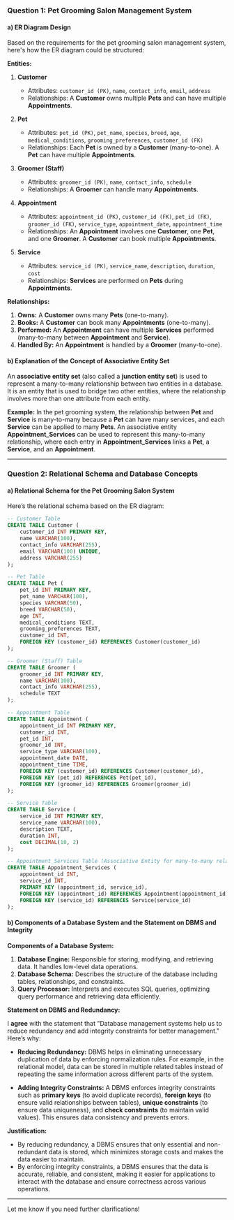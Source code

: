 ### Question 1: Pet Grooming Salon Management System

#### a) ER Diagram Design

Based on the requirements for the pet grooming salon management system, here's how the ER diagram could be structured:

**Entities:**

1. **Customer**
    
    - Attributes: `customer_id (PK)`, `name`, `contact_info`, `email`, `address`
    - Relationships: A **Customer** owns multiple **Pets** and can have multiple **Appointments**.
2. **Pet**
    
    - Attributes: `pet_id (PK)`, `pet_name`, `species`, `breed`, `age`, `medical_conditions`, `grooming_preferences`, `customer_id (FK)`
    - Relationships: Each **Pet** is owned by a **Customer** (many-to-one). A **Pet** can have multiple **Appointments**.
3. **Groomer (Staff)**
    
    - Attributes: `groomer_id (PK)`, `name`, `contact_info`, `schedule`
    - Relationships: A **Groomer** can handle many **Appointments**.
4. **Appointment**
    
    - Attributes: `appointment_id (PK)`, `customer_id (FK)`, `pet_id (FK)`, `groomer_id (FK)`, `service_type`, `appointment_date`, `appointment_time`
    - Relationships: An **Appointment** involves one **Customer**, one **Pet**, and one **Groomer**. A **Customer** can book multiple **Appointments**.
5. **Service**
    
    - Attributes: `service_id (PK)`, `service_name`, `description`, `duration`, `cost`
    - Relationships: **Services** are performed on **Pets** during **Appointments**.

**Relationships:**

1. **Owns:** A **Customer** owns many **Pets** (one-to-many).
2. **Books:** A **Customer** can book many **Appointments** (one-to-many).
3. **Performed:** An **Appointment** can have multiple **Services** performed (many-to-many between **Appointment** and **Service**).
4. **Handled By:** An **Appointment** is handled by a **Groomer** (many-to-one).

#### b) Explanation of the Concept of Associative Entity Set

An **associative entity set** (also called a **junction entity set**) is used to represent a many-to-many relationship between two entities in a database. It is an entity that is used to bridge two other entities, where the relationship involves more than one attribute from each entity.

**Example:** In the pet grooming system, the relationship between **Pet** and **Service** is many-to-many because a **Pet** can have many services, and each **Service** can be applied to many **Pets**. An associative entity **Appointment_Services** can be used to represent this many-to-many relationship, where each entry in **Appointment_Services** links a **Pet**, a **Service**, and an **Appointment**.

---

### Question 2: Relational Schema and Database Concepts

#### a) Relational Schema for the Pet Grooming Salon System

Here’s the relational schema based on the ER diagram:

```sql
-- Customer Table
CREATE TABLE Customer (
    customer_id INT PRIMARY KEY,
    name VARCHAR(100),
    contact_info VARCHAR(255),
    email VARCHAR(100) UNIQUE,
    address VARCHAR(255)
);

-- Pet Table
CREATE TABLE Pet (
    pet_id INT PRIMARY KEY,
    pet_name VARCHAR(100),
    species VARCHAR(50),
    breed VARCHAR(50),
    age INT,
    medical_conditions TEXT,
    grooming_preferences TEXT,
    customer_id INT,
    FOREIGN KEY (customer_id) REFERENCES Customer(customer_id)
);

-- Groomer (Staff) Table
CREATE TABLE Groomer (
    groomer_id INT PRIMARY KEY,
    name VARCHAR(100),
    contact_info VARCHAR(255),
    schedule TEXT
);

-- Appointment Table
CREATE TABLE Appointment (
    appointment_id INT PRIMARY KEY,
    customer_id INT,
    pet_id INT,
    groomer_id INT,
    service_type VARCHAR(100),
    appointment_date DATE,
    appointment_time TIME,
    FOREIGN KEY (customer_id) REFERENCES Customer(customer_id),
    FOREIGN KEY (pet_id) REFERENCES Pet(pet_id),
    FOREIGN KEY (groomer_id) REFERENCES Groomer(groomer_id)
);

-- Service Table
CREATE TABLE Service (
    service_id INT PRIMARY KEY,
    service_name VARCHAR(100),
    description TEXT,
    duration INT,
    cost DECIMAL(10, 2)
);

-- Appointment_Services Table (Associative Entity for many-to-many relationship)
CREATE TABLE Appointment_Services (
    appointment_id INT,
    service_id INT,
    PRIMARY KEY (appointment_id, service_id),
    FOREIGN KEY (appointment_id) REFERENCES Appointment(appointment_id),
    FOREIGN KEY (service_id) REFERENCES Service(service_id)
);
```

#### b) Components of a Database System and the Statement on DBMS and Integrity

**Components of a Database System:**

1. **Database Engine:** Responsible for storing, modifying, and retrieving data. It handles low-level data operations.
2. **Database Schema:** Describes the structure of the database including tables, relationships, and constraints.
3. **Query Processor:** Interprets and executes SQL queries, optimizing query performance and retrieving data efficiently.

**Statement on DBMS and Redundancy:**

I **agree** with the statement that "Database management systems help us to reduce redundancy and add integrity constraints for better management." Here’s why:

- **Reducing Redundancy:** DBMS helps in eliminating unnecessary duplication of data by enforcing normalization rules. For example, in the relational model, data can be stored in multiple related tables instead of repeating the same information across different parts of the system.
    
- **Adding Integrity Constraints:** A DBMS enforces integrity constraints such as **primary keys** (to avoid duplicate records), **foreign keys** (to ensure valid relationships between tables), **unique constraints** (to ensure data uniqueness), and **check constraints** (to maintain valid values). This ensures data consistency and prevents errors.
    

**Justification:**

- By reducing redundancy, a DBMS ensures that only essential and non-redundant data is stored, which minimizes storage costs and makes the data easier to maintain.
- By enforcing integrity constraints, a DBMS ensures that the data is accurate, reliable, and consistent, making it easier for applications to interact with the database and ensure correctness across various operations.

---

Let me know if you need further clarifications!